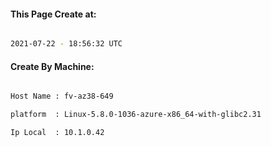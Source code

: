 
   
#### This Page Create at:

```bash

2021-07-22 - 18:56:32 UTC

```

#### Create By Machine:

```bash

Host Name : fv-az38-649

platform  : Linux-5.8.0-1036-azure-x86_64-with-glibc2.31

Ip Local  : 10.1.0.42

```

